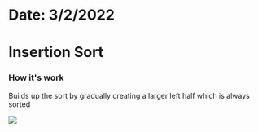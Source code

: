 # Date: 3/2/2022

# Insertion Sort

### How it's work

Builds up the sort by gradually creating a larger left half which is always sorted

<img src="https://media.geeksforgeeks.org/wp-content/uploads/insertionsort.png">
